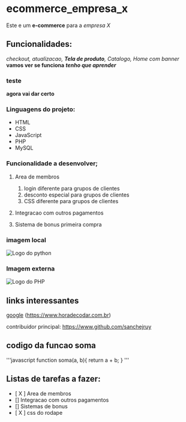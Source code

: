 # ecommerce_empresa_x
 Este e um **e-commerce** para a *empresa X*
## Funcionalidades:
_checkout, atualizacao, **Tela de produto**, Catalogo, Home com banner_  
__vamos ver se funciona__
_**tenho que aprender**_
### teste
__agora vai dar certo__

### Linguagens do projeto:

* HTML
* CSS
* JavaScript
* PHP
* MySQL

### Funcionalidade a desenvolver;

1. Area de membros
    1. login diferente para grupos de clientes
    2. desconto especial para grupos de clientes
    3. CSS diferente para grupos de clientes
2. Integracao com outros pagamentos

3. Sistema de bonus primeira compra

### imagem local

![Logo do python](img/python.png)

### Imagem externa
![Logo do PHP](https://images.app.goo.gl/kMP2EUM3skGx2wQr6)

## links interessantes

[google](https://www.google.com)
(https://www.horadecodar.com.br)

contribuidor principal: https://www.github.com/sanchejruy

## codigo da funcao soma

'''javascript
    function soma(a, b){
    return a + b;
}
'''

## Listas de tarefas a fazer:

- [ X ] Area de membros
- [] Integracao com outros pagamentos
- [] Sistemas de bonus
- [ X ] css do rodape